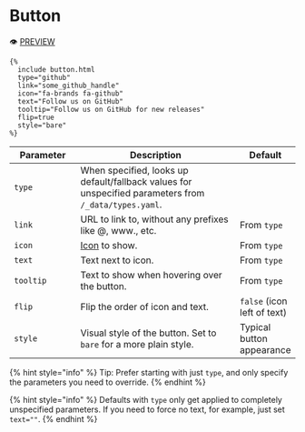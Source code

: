 # Button

:eye: [PREVIEW](https://greenelab.github.io/lab-website-template/testbed#button)

```liquid
{%
  include button.html
  type="github"
  link="some_github_handle"
  icon="fa-brands fa-github"
  text="Follow us on GitHub"
  tooltip="Follow us on GitHub for new releases"
  flip=true
  style="bare"
%}
```

<table><thead><tr><th width="132.33333333333331">Parameter</th><th width="454">Description</th><th>Default</th></tr></thead><tbody><tr><td><code>type</code></td><td>When specified, looks up default/fallback values for unspecified parameters from <code>/_data/types.yaml</code>.</td><td></td></tr><tr><td><code>link</code></td><td>URL to link to, without any prefixes like @, www., etc.</td><td>From <code>type</code></td></tr><tr><td><code>icon</code></td><td><a href="broken-reference">Icon</a> to show.</td><td>From <code>type</code></td></tr><tr><td><code>text</code></td><td>Text next to icon.</td><td>From <code>type</code></td></tr><tr><td><code>tooltip</code></td><td>Text to show when hovering over the button.</td><td>From <code>type</code></td></tr><tr><td><code>flip</code></td><td>Flip the order of icon and text.</td><td><code>false</code> (icon left of text)</td></tr><tr><td><code>style</code></td><td>Visual style of the button. Set to <code>bare</code> for a more plain style.</td><td>Typical button appearance</td></tr></tbody></table>

{% hint style="info" %}
Tip: Prefer starting with just `type`, and only specify the parameters you need to override.
{% endhint %}

{% hint style="info" %}
Defaults with `type` only get applied to completely unspecified parameters. If you need to force no text, for example, just set `text=""`.
{% endhint %}
